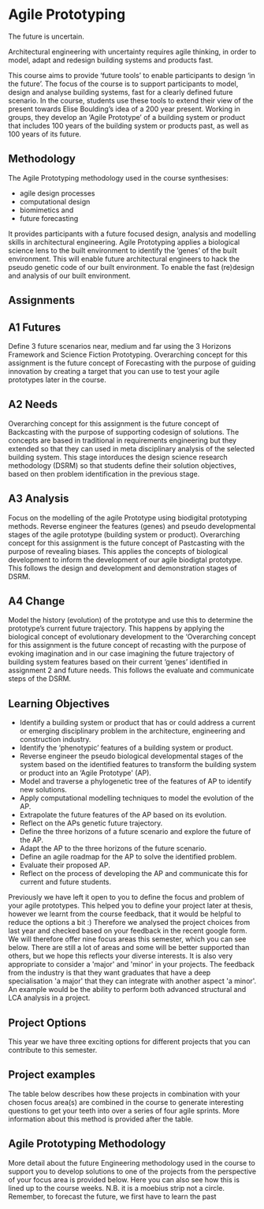 # Agile Prototyping

The future is uncertain. 

Architectural engineering with uncertainty requires agile thinking, in order to model, adapt and redesign building systems and products fast.

This course aims to provide ‘future tools’ to enable participants to design ‘in the future’. The focus of the course is to support participants to model, design and analyse building systems, fast for a clearly defined future scenario. In the course, students use these tools to extend their view of the present towards Elise Boulding’s idea of a 200 year present. Working in groups, they develop an ‘Agile Prototype’ of a building system or product that includes 100 years of the building system or products past, as well as 100 years of its future.

## Methodology
The Agile Prototyping methodology used in the course synthesises:
- agile design processes
- computational design
- biomimetics and
- future forecasting

It provides participants with a future focused design, analysis and modelling skills in architectural engineering. Agile Prototyping applies a biological science lens to the built environment to identify the ‘genes’ of the built environment. This will enable future architectural engineers to hack the pseudo genetic code of our built environment. To enable the fast (re)design and analysis of our built environment.


## Assignments

## A1 Futures
Define 3 future scenarios near, medium and far using the 3 Horizons Framework and Science Fiction Prototyping. Overarching concept for this assignment is the future concept of Forecasting with the purpose of guiding innovation by creating a target that you can use to test your agile prototypes later in the course.

## A2 Needs
Overarching concept for this assignment is the future concept of Backcasting with the purpose of supporting codesign of solutions. The concepts are based in traditional in requirements engineering but they extended so that they can used in meta disciplinary analysis of the selected building system. This stage intorduces the design science research methodology (DSRM) so that students define their solution objectives, based on then problem identification in the previous stage.

## A3 Analysis
Focus on the modelling of the agile Prototype using biodigital prototyping methods. Reverse engineer the features (genes) and pseudo developmental stages of the agile prototype (building system or product). Overarching concept for this assignment is the future concept of Pastcasting with the purpose of revealing biases. This applies the concepts of biological development to inform the development of our agile biodigtal prototype. This follows the design and development and demonstration stages of DSRM.

## A4 Change
Model the history (evolution) of the prototype and use this to determine the prototype’s current future trajectory. This happens by applying the biological concept of evolutionary development to the
‘Overarching concept for this assignment is the future concept of recasting with the purpose of evoking imagination and in our case imagining the future trajectory of building system features based on their current ‘genes’ identified in assignment 2 and future needs. This follows the evaluate and communicate steps of the DSRM.

## Learning Objectives
- Identify a building system or product that has or could address a current or emerging disciplinary problem in the architecture, engineering and construction industry.
- Identify the ‘phenotypic’ features of a building system or product.
- Reverse engineer the pseudo biological developmental stages of the system based on the identified features to transform the building system or product into an ‘Agile Prototype' (AP).
- Model and traverse a phylogenetic tree of the features of AP to identify new solutions.
- Apply computational modelling techniques to model the evolution of the AP.
- Extrapolate the future features of the AP based on its evolution.
- Reflect on the APs genetic future trajectory.
- Define the three horizons of a future scenario and explore the future of the AP.
- Adapt the AP to the three horizons of the future scenario.
- Define an agile roadmap for the AP to solve the identified problem.
- Evaluate their proposed AP.
- Reflect on the process of developing the AP and communicate this for current and future students.
  
Previously we have left it open to you to define the focus and problem of your agile prototypes. This helped you to define your project later at thesis, however we learnt from the course feedback, that it would be helpful to reduce the options a bit :) Therefore we analysed the project choices from last year and checked based on your feedback in the recent google form. We will therefore offer nine focus areas this semester, which you can see below. There are still a lot of areas and some will be better supported than others, but we hope this reflects your diverse interests. It is also very appropriate to consider a 'major' and 'minor' in your projects. The feedback from the industry is that they want graduates that have a deep specialisation 'a major' that they can integrate with another aspect 'a minor'. An example would be the ability to perform both advanced structural and LCA analysis in a project.

## Project Options
This year we have three exciting options for different projects that you can contribute to this semester.

## Project examples
The table below describes how these projects in combination with your chosen focus area(s) are combined in the course to generate interesting questions to get your teeth into over a series of four agile sprints. More information about this method is provided after the table.

## Agile Prototyping Methodology
More detail about the future Engineering methodology used in the course to support you to develop solutions to one of the projects from the perspective of your focus area is provided below. Here you can also see how this is lined up to the course weeks. N.B. it is a moebius strip not a circle. Remember, to forecast the future, we first have to learn the past
